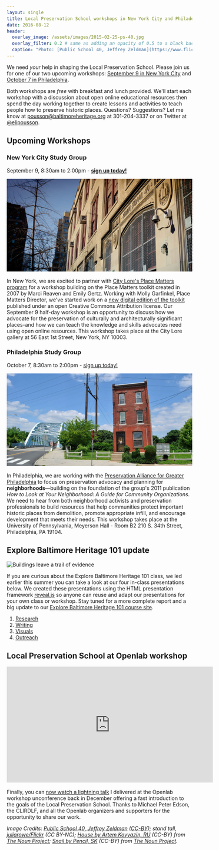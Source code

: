 ```yaml
---
layout: single
title: Local Preservation School workshops in New York City and Philadelphia this fall!
date: 2016-08-12
header:
  overlay_image: /assets/images/2015-02-25-ps-40.jpg
  overlay_filter: 0.2 # same as adding an opacity of 0.5 to a black background
  caption: "Photo: [Public School 40, Jeffrey Zeldman](https://www.flickr.com/photos/zeldman/16648053932) ([CC-BY](https://creativecommons.org/licenses/by/2.0/))"
---
```


We need _your_ help in shaping the Local Preservation School. Please join us for one of our two upcoming workshops: [September 9 in New York City](https://www.eventbrite.com/e/local-preservation-school-new-york-city-study-group-tickets-26380299185) and [October 7 in Philadelphia](https://www.eventbrite.com/e/local-preservation-school-philadelphia-study-group-tickets-27012181161).

Both workshops are _free_ with breakfast and lunch provided. We'll start each workshop with a discussion about open online educational resources then spend the day working together to create lessons and activities to teach people how to preserve historic places. Questions? Suggestions? Let me know at [pousson@baltimoreheritage.org](mailto:pousson@baltimoreheritage.org?subject=Local%20Preservation%20School%20Workshops) at 301-204-3337 or on Twitter at [@elipousson](https://twitter.com/elipousson).

## Upcoming Workshops

### New York City Study Group

September 9, 8:30am to 2:00pm - [**sign up today!**](https://www.eventbrite.com/e/local-preservation-school-new-york-city-study-group-tickets-26380299185)  

[![Public School 40, Jeffrey Zeldman (CC-BY)](/assets/images/2015-02-25-ps-40.jpg)](https://www.eventbrite.com/e/local-preservation-school-new-york-city-study-group-tickets-26380299185)

In New York, we are excited to partner with [City Lore's Place Matters program](http://citylore.org/) for a workshop building on the Place Matters toolkit created in 2007 by Marci Reaven and Emily Gertz. Working with Molly Garfinkel, Place Matters Director, we've started work on a [new digital edition of the toolkit](https://localpreservation.github.io/placematters/) published under an open Creative Commons Attribution license. Our September 9 half-day workshop is an opportunity to discuss how we advocate for the preservation of culturally and architecturally significant places-and how we can teach the knowledge and skills advocates need using open online resources. This workshop takes place at the City Lore gallery at 56 East 1st Street, New York, NY 10003.

### Philadelphia Study Group

October 7, 8:30am to 2:00pm - [sign up today!](https://www.eventbrite.com/e/local-preservation-school-philadelphia-study-group-tickets-27012181161)

[![Photo: stand tall, juliarowe/Flickr (CC BY-NC)](/assets/images/2014-06-14-juliarowe-philadelphia-rowhouse.jpg)](https://www.eventbrite.com/e/local-preservation-school-philadelphia-study-group-tickets-27012181161)

In Philadelphia, we are working with the [Preservation Alliance for Greater Philadelphia](http://www.preservationalliance.com/) to focus on preservation advocacy and planning for **neighborhoods**—building on the foundation of the group's 2011 publication _How to Look at Your Neighborhood: A Guide for Community Organizations_. We need to hear from both neighborhood activists and preservation professionals to build resources that help communities protect important historic places from demolition, promote appropriate infill, and encourage development that meets their needs. This workshop takes place at the University of Pennsylvania, Meyerson Hall - Room B2 210 S. 34th Street, Philadelphia, PA 19104.

## Explore Baltimore Heritage 101 update

![Buildings leave a trail of evidence](http://gallery.tinyletterapp.com/3270d5b41e77d806b498bbfc78fb361e63a01b5a/images/c794c0f4-53f6-4e3f-885c-83eadbc2b1d6.png)

If you are curious about the Explore Baltimore Heritage 101 class, we led earlier this summer you can take a look at our four in-class presentations below. We created these presentations using the HTML presentation framework [reveal.js](http://lab.hakim.se/reveal-js/#/) so anyone can reuse and adapt our presentations for your own class or workshop. Stay tuned for a more complete report and a big update to our [Explore Baltimore Heritage 101 course site](http://baltimoreheritage.github.io/explore-101/).

1. [Research](http://elipousson.github.io/presentations/2016-06-21-explore-101-research.html)
2. [Writing](http://elipousson.github.io/presentations/2016-06-28-explore-101-writing.html#/)
3. [Visuals](http://elipousson.github.io/presentations/2016-07-05-explore-101-visuals.html#/)
4. [Outreach](http://elipousson.github.io/presentations/2016-07-12-explore-101-outreach.html#/)

## Local Preservation School at Openlab workshop

<iframe width="560" height="315" src="https://www.youtube.com/embed/NQiXzO-OqcM" frameborder="0" allowfullscreen></iframe>

Finally, you can [now watch a lightning talk](https://www.youtube.com/watch?v=NQiXzO-OqcM) I delivered at the Openlab workshop unconference back in December offering a fast introduction to the goals of the Local Preservation School. Thanks to Michael Peter Edson, the CLIRDLF, and all the Openlab organizers and supporters for the opportunity to share our work.  

_Image Credits: [Public School 40, Jeffrey Zeldman](https://www.flickr.com/photos/zeldman/16648053932) ([CC-BY](https://creativecommons.org/licenses/by/2.0/)); stand tall, [juliarowe/Flickr](https://www.flickr.com/photos/juliarowe/14803584772/) (CC BY-NC); [House by Artem Kovyazin, RU](https://thenounproject.com/term/house/467145/) (CC-BY) from [The Noun Project](https://thenounproject.com/); [Snail by Pencil, SK](https://thenounproject.com/term/snail/340890/) (CC-BY) from [The Noun Project](https://thenounproject.com/)._  

